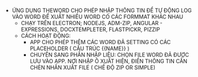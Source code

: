 * ỨNG DỤNG THEWORD CHO PHÉP NHẬP THÔNG TIN ĐỂ TỰ ĐỘNG LOG VÀO WORD ĐỂ XUẤT NHIỀU WORD CÓ CÁC FORMMAT KHÁC NHAU
  + CHẠY TRÊN ELECTRON; NODEJS, ADM-ZIP, ANGULAR - EXPRESSIONS, DOCXTEMPLETER, FLASTPICKR, PIZZIP
  + CÁCH HOẠT ĐỘNG:
    - APP CHO PHÉP THÊM CÁC WORD ĐÃ SETTING CÓ CÁC PLACEHOLDER ( CẤU TRÚC {{NAME}} )
    - CHUYẾN SANG PHẦN NHẬP LIỆU:
        CHỌN FILE WORD ĐÃ ĐƯỢC LƯU VÀO APP.
        NƠI NHẬP Ô XUẤT HIỆN, ĐIỀN THÔNG TIN CẦN CHÈN
        NHẤN XUẤT FILE ( CHẾ ĐỘ ZIP OR SIMPLE)
